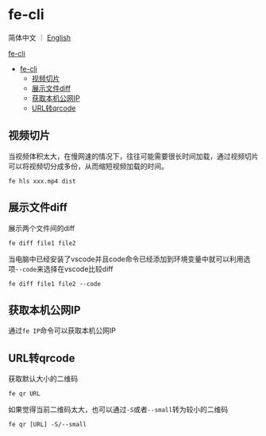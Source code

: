 # fe-cli

简体中文 ｜ [English](./README-en_US.md)

[fe-cli](https://github.com/fe-go/fe-cli)

- [fe-cli](#fe-cli)
  - [视频切片](#视频切片)
  - [展示文件diff](#展示文件diff)
  - [获取本机公网IP](#获取本机公网ip)
  - [URL转qrcode](#url转qrcode)


## 视频切片
当视频体积太大，在慢网速的情况下，往往可能需要很长时间加载，通过视频切片可以将视频切分成多份，从而缩短视频加载的时间。

`fe hls xxx.mp4 dist`

## 展示文件diff
展示两个文件间的diff

`fe diff file1 file2`

当电脑中已经安装了vscode并且code命令已经添加到环境变量中就可以利用选项`--code`来选择在vscode比较diff

`fe diff file1 file2 --code`

## 获取本机公网IP
通过`fe IP`命令可以获取本机公网IP
## URL转qrcode

获取默认大小的二维码

  `fe qr URL`

如果觉得当前二维码太大，也可以通过`-S`或者`--small`转为较小的二维码
  
  `fe qr [URL] -S/--small`

  